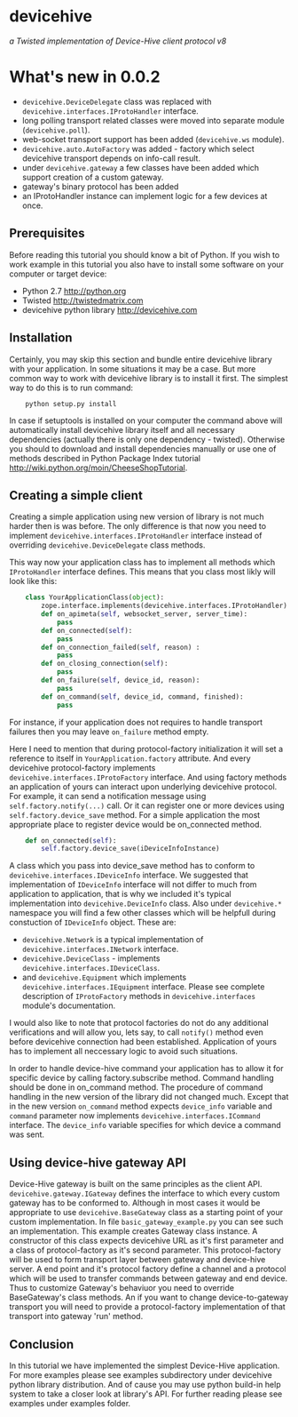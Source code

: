 devicehive
==========
*a Twisted implementation of Device-Hive client protocol v8*

What's new in 0.0.2
===================

* `devicehive.DeviceDelegate` class was replaced with `devicehive.interfaces.IProtoHandler` interface.
* long polling transport related classes were moved into separate module (`devicehive.poll`).
* web-socket transport support has been added (`devicehive.ws` module).
* `devicehive.auto.AutoFactory` was added - factory which select devicehive transport depends on info-call result.
* under `devicehive.gateway` a few classes have been added which support creation of a custom gateway.
* gateway's binary protocol has been added
* an IProtoHandler instance can implement logic for a few devices at once.


Prerequisites
-------------

Before reading this tutorial you should know a bit of Python. If you wish to work example
in this tutorial you also have to install some software on your computer or target
device:

* Python 2.7 http://python.org
* Twisted http://twistedmatrix.com
* devicehive python library http://devicehive.com


Installation
------------

Certainly, you may skip this section and bundle entire devicehive library with
your application. In some situations it may be a case. But more common way to
work with devicehive library is to install it first. The simplest way to do this
is to run command:

```
	python setup.py install
```

In case if setuptools is installed on your computer the command above
will automatically install devicehive library itself and all necessary
dependencies (actually there is only one dependency - twisted). Otherwise you
should to download and install dependencies manually or use one of methods
described in Python Package Index tutorial http://wiki.python.org/moin/CheeseShopTutorial.



Creating a simple client
------------------------
Creating a simple application using new version of  library is not much harder then is was before.
The only difference is that now you need to implement `devicehive.interfaces.IProtoHandler` interface
instead of overriding `devicehive.DeviceDelegate` class methods.

This way now your application class has to implement all methods which `IProtoHandler` interface defines.
This means that you class most likly will look like this:

```python
    class YourApplicationClass(object):
        zope.interface.implements(devicehive.interfaces.IProtoHandler)
        def on_apimeta(self, websocket_server, server_time):
            pass
        def on_connected(self):
            pass
        def on_connection_failed(self, reason) :
            pass
        def on_closing_connection(self): 
            pass
        def on_failure(self, device_id, reason):
            pass
        def on_command(self, device_id, command, finished):
            pass
```

For instance, if your application does not requires to handle transport failures then you
may leave `on_failure` method empty.

Here I need to mention that during protocol-factory initialization it will set a reference to itself in
`YourApplication.factory` attribute. And every devicehive protocol-factory implements
`devicehive.interfaces.IProtoFactory` interface. And using factory methods an application of yours can
interact upon underlying devicehive protocol. For example, it can send a notification
message using `self.factory.notify(...)` call. Or it can register one or more devices
using `self.factory.device_save` method. For a simple application the most appropriate place to register
device would be on_connected method.

```python
    def on_connected(self):
        self.factory.device_save(iDeviceInfoInstance)
```

A class which you pass into device_save method has to conform to `devicehive.interfaces.IDeviceInfo` interface.
We suggested that implementation of `IDeviceInfo` interface will not differ to much from application to application,
that is why we included it's typical implementation into `devicehive.DeviceInfo` class. Also under `devicehive.*` namespace
you will find a few other classes which will be helpfull during constuction of `IDeviceInfo` object. These are:
* `devicehive.Network` is a typical implementation of `devicehive.interfaces.INetwork` interface.
* `devicehive.DeviceClass` - implements `devicehive.interfaces.IDeviceClass`.
* and `devicehive.Equipment` which implements `devicehive.interfaces.IEquipment` interface.
Please see complete description of `IProtoFactory` methods in `devicehive.interfaces` module's documentation.

I would also like to note that protocol factories do not do any additional verifications and will allow you, lets say,
to call `notify()` method even before devicehive connection had been established. Application of yours has to implement
all neccessary logic to avoid such situations.


In order to handle device-hive command your application has to allow it for specific device by
calling factory.subscribe method. Command handling should be done in on_command method. The procedure of command
handling in the new version of the library did not changed much. Except that in the new version `on_command` method
expects `device_info` variable and `command` parameter now implements `devicehive.interfaces.ICommand` interface.
The `device_info` variable specifies for which device a command was sent.


Using device-hive gateway API
-----------------------------

Device-Hive gateway is built on the same principles as the client API. `devicehive.gateway.IGateway` defines the
interface to which every custom gateway has to be conformed to. Although in most cases it would be appropriate to
use `devicehive.BaseGateway` class as a starting point of your custom implementation.
In file `basic_gateway_example.py` you can see such an implementation. This example creates Gateway class instance.
A constructor of this class expects devicehive URL as it's first parameter and a class of protocol-factory as it's
second parameter. This protocol-factory will be used to form transport layer between gateway and device-hive server.
A end point and it's protocol factory define a channel and a protocol which will be used to transfer commands
between gateway and end device.
Thus to customize Gateway's behaviuor you need to override BaseGateway's class methods. An if you want to change
device-to-gateway transport you will need to provide a protocol-factory implementation of that transport into
gateway 'run' method.


Conclusion
----------

In this tutorial we have implemented the simplest Device-Hive application. For more examples please
see examples subdirectory under devicehive python library distribution. And of cause you may use python
build-in help system to take a closer look at library's API.
For further reading please see examples under examples folder.

